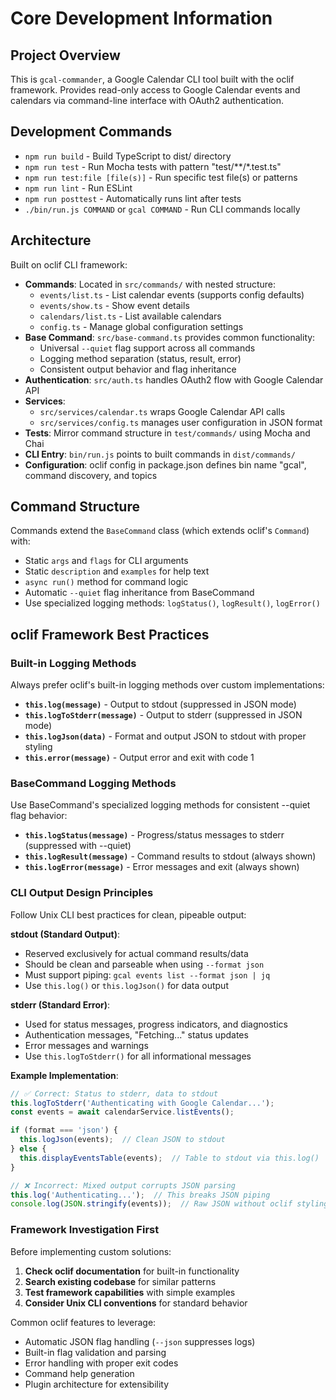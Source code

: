 # Core Development Information

## Project Overview

This is `gcal-commander`, a Google Calendar CLI tool built with the oclif framework. Provides read-only access to Google Calendar events and calendars via command-line interface with OAuth2 authentication.

## Development Commands

- `npm run build` - Build TypeScript to dist/ directory
- `npm run test` - Run Mocha tests with pattern "test/**/*.test.ts"  
- `npm run test:file [file(s)]` - Run specific test file(s) or patterns
- `npm run lint` - Run ESLint
- `npm run posttest` - Automatically runs lint after tests
- `./bin/run.js COMMAND` or `gcal COMMAND` - Run CLI commands locally

## Architecture

Built on oclif CLI framework:
- **Commands**: Located in `src/commands/` with nested structure:
  - `events/list.ts` - List calendar events (supports config defaults)
  - `events/show.ts` - Show event details
  - `calendars/list.ts` - List available calendars
  - `config.ts` - Manage global configuration settings
- **Base Command**: `src/base-command.ts` provides common functionality:
  - Universal `--quiet` flag support across all commands
  - Logging method separation (status, result, error)
  - Consistent output behavior and flag inheritance
- **Authentication**: `src/auth.ts` handles OAuth2 flow with Google Calendar API
- **Services**: 
  - `src/services/calendar.ts` wraps Google Calendar API calls
  - `src/services/config.ts` manages user configuration in JSON format
- **Tests**: Mirror command structure in `test/commands/` using Mocha and Chai
- **CLI Entry**: `bin/run.js` points to built commands in `dist/commands/`
- **Configuration**: oclif config in package.json defines bin name "gcal", command discovery, and topics

## Command Structure

Commands extend the `BaseCommand` class (which extends oclif's `Command`) with:
- Static `args` and `flags` for CLI arguments
- Static `description` and `examples` for help text
- `async run()` method for command logic
- Automatic `--quiet` flag inheritance from BaseCommand
- Use specialized logging methods: `logStatus()`, `logResult()`, `logError()`

## oclif Framework Best Practices

### Built-in Logging Methods
Always prefer oclif's built-in logging methods over custom implementations:

- **`this.log(message)`** - Output to stdout (suppressed in JSON mode)
- **`this.logToStderr(message)`** - Output to stderr (suppressed in JSON mode)
- **`this.logJson(data)`** - Format and output JSON to stdout with proper styling
- **`this.error(message)`** - Output error and exit with code 1

### BaseCommand Logging Methods
Use BaseCommand's specialized logging methods for consistent --quiet flag behavior:

- **`this.logStatus(message)`** - Progress/status messages to stderr (suppressed with --quiet)
- **`this.logResult(message)`** - Command results to stdout (always shown)
- **`this.logError(message)`** - Error messages and exit (always shown)

### CLI Output Design Principles

Follow Unix CLI best practices for clean, pipeable output:

**stdout (Standard Output)**:
- Reserved exclusively for actual command results/data
- Should be clean and parseable when using `--format json`
- Must support piping: `gcal events list --format json | jq`
- Use `this.log()` or `this.logJson()` for data output

**stderr (Standard Error)**:
- Used for status messages, progress indicators, and diagnostics
- Authentication messages, "Fetching..." status updates
- Error messages and warnings
- Use `this.logToStderr()` for all informational messages

**Example Implementation**:
```typescript
// ✅ Correct: Status to stderr, data to stdout
this.logToStderr('Authenticating with Google Calendar...');
const events = await calendarService.listEvents();

if (format === 'json') {
  this.logJson(events);  // Clean JSON to stdout
} else {
  this.displayEventsTable(events);  // Table to stdout via this.log()
}

// ❌ Incorrect: Mixed output corrupts JSON parsing
this.log('Authenticating...');  // This breaks JSON piping
console.log(JSON.stringify(events));  // Raw JSON without oclif styling
```

### Framework Investigation First

Before implementing custom solutions:
1. **Check oclif documentation** for built-in functionality
2. **Search existing codebase** for similar patterns
3. **Test framework capabilities** with simple examples
4. **Consider Unix CLI conventions** for standard behavior

Common oclif features to leverage:
- Automatic JSON flag handling (`--json` suppresses logs)
- Built-in flag validation and parsing
- Error handling with proper exit codes
- Command help generation
- Plugin architecture for extensibility